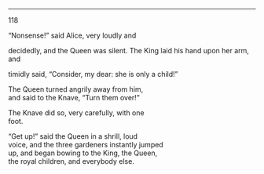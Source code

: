 ---
118 

“Nonsense!” said Alice, very loudly and  

decidedly, and the Queen was silent.
The King laid his hand upon her arm, and
  
timidly said, “Consider, my dear: she is only
a child!”

The Queen turned angrily away from him,  
and said to the Knave, “Turn them over!”

The Knave did so, very carefully, with one  
foot.

“Get up!” said the Queen in a shrill, loud  
voice, and the three gardeners instantly jumped  
up, and began bowing to the King, the Queen,  
the royal children, and everybody else.